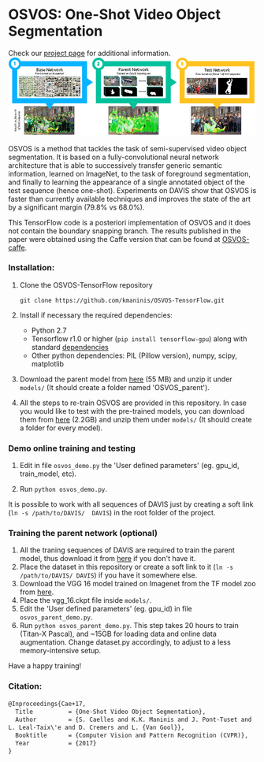 # OSVOS: One-Shot Video Object Segmentation
Check our [project page](http://www.vision.ee.ethz.ch/~cvlsegmentation/osvos) for additional information.
![OSVOS](doc/ims/osvos.png)

OSVOS is a method that tackles the task of semi-supervised video object segmentation. It is based on a fully-convolutional neural network architecture that is able to successively transfer generic semantic information, learned on ImageNet, to the task of foreground segmentation, and finally to learning the appearance of a single annotated object of the test sequence (hence one-shot). Experiments on DAVIS show that OSVOS is faster than currently available techniques and improves the state of the art by a significant margin (79.8% vs 68.0%).


This TensorFlow code is a posteriori implementation of OSVOS and it does not contain the boundary snapping branch. The results published in the paper were obtained using the Caffe version that can be found at [OSVOS-caffe](https://github.com/kmaninis/OSVOS-caffe).


### Installation:
1. Clone the OSVOS-TensorFlow repository
   ```Shell
   git clone https://github.com/kmaninis/OSVOS-TensorFlow.git
   ```
2. Install if necessary the required dependencies:
   
   - Python 2.7 
   - Tensorflow r1.0 or higher (`pip install tensorflow-gpu`) along with standard [dependencies](https://www.tensorflow.org/install/install_linux)
   - Other python dependencies: PIL (Pillow version), numpy, scipy, matplotlib
   
3. Download the parent model from [here](https://data.vision.ee.ethz.ch/csergi/share/OSVOS/OSVOS_parent_model.zip) (55 MB) and unzip it under `models/` (It should create a folder named 'OSVOS_parent').

4. All the steps to re-train OSVOS are provided in this repository. In case you would like to test with the pre-trained models, you can download them from  [here](https://data.vision.ee.ethz.ch/csergi/share/OSVOS/OSVOS_pre-trained_models.zip) (2.2GB) and unzip them under `models/` (It should create a folder for every model).

### Demo online training and testing
1. Edit in file `osvos_demo.py` the 'User defined parameters' (eg. gpu_id, train_model, etc).

2. Run `python osvos_demo.py`.

It is possible to work with all sequences of DAVIS just by creating a soft link (`ln -s /path/to/DAVIS/  DAVIS`) in the root folder of the project.

### Training the parent network (optional)
1. All the traning sequences of DAVIS are required to train the parent model, thus download it from [here](https://graphics.ethz.ch/Downloads/Data/Davis/DAVIS-data.zip) if you don't have it. 
2. Place the dataset in this repository or create a soft link to it (`ln -s /path/to/DAVIS/ DAVIS`) if you have it somewhere else.
3. Download the VGG 16 model trained on Imagenet from the TF model zoo from [here](http://download.tensorflow.org/models/vgg_16_2016_08_28.tar.gz).
4. Place the vgg_16.ckpt file inside `models/`.
5. Edit the 'User defined parameters' (eg. gpu_id) in file `osvos_parent_demo.py`.
6. Run `python osvos_parent_demo.py`. This step takes 20 hours to train (Titan-X Pascal), and ~15GB for loading data and online data augmentation. Change dataset.py accordingly, to adjust to a less memory-intensive setup.

Have a happy training!

### Citation:
	@Inproceedings{Cae+17,
	  Title          = {One-Shot Video Object Segmentation},
	  Author         = {S. Caelles and K.K. Maninis and J. Pont-Tuset and L. Leal-Taix\'e and D. Cremers and L. {Van Gool}},
	  Booktitle      = {Computer Vision and Pattern Recognition (CVPR)},
	  Year           = {2017}
	}
